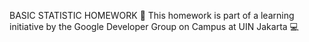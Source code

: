 BASIC STATISTIC HOMEWORK 🐍
This homework is part of a learning initiative by the Google Developer Group on Campus at UIN Jakarta 💻
